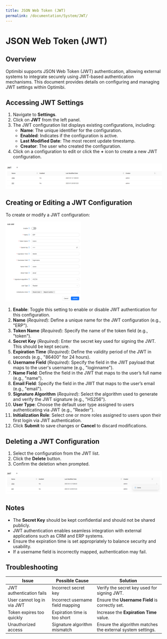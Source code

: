 ```yaml
---
title: JSON Web Token (JWT)
permalink: /documentation/System/JWT/
---
```


# JSON Web Token (JWT)

## Overview

Optimibi supports JSON Web Token (JWT) authentication, allowing external systems to integrate securely using JWT-based authentication mechanisms. This document provides details on configuring and managing JWT settings within Optimibi.

## Accessing JWT Settings

1. Navigate to **Settings**.
2. Click on **JWT** from the left panel.
3. The JWT configuration list displays existing configurations, including:
   - **Name**: The unique identifier for the configuration.
   - **Enabled**: Indicates if the configuration is active.
   - **Last Modified Date**: The most recent update timestamp.
   - **Creator**: The user who created the configuration.
4. Click on a configuration to edit or click the **+** icon to create a new JWT configuration.

<div align="left"><img src="./images/image-20250312150518212.png"  /></div>

## Creating or Editing a JWT Configuration

To create or modify a JWT configuration:

<div align="left"><img src="./images/image-20250312150559667.png" width="48%" /></div>

1. **Enable**: Toggle this setting to enable or disable JWT authentication for this configuration.
2. **Name** (*Required*): Define a unique name for the JWT configuration (e.g., "ERP").
3. **Token Name** (*Required*): Specify the name of the token field (e.g., "token").
4. **Secret Key** (*Required*): Enter the secret key used for signing the JWT. This should be kept secure.
5. **Expiration Time** (*Required*): Define the validity period of the JWT in seconds (e.g., "86400" for 24 hours).
6. **Username Field** (*Required*): Specify the field in the JWT payload that maps to the user's username (e.g., "loginname").
7. **Name Field**: Define the field in the JWT that maps to the user’s full name (e.g., "name").
8. **Email Field**: Specify the field in the JWT that maps to the user’s email (e.g., "email").
9. **Signature Algorithm** (*Required*): Select the algorithm used to generate and verify the JWT signature (e.g., "HS256").
10. **User Type**: Choose the default user type assigned to users authenticating via JWT (e.g., "Reader").
11. **Initialization Role**: Select one or more roles assigned to users upon their first login via JWT authentication.
12. Click **Submit** to save changes or **Cancel** to discard modifications.

## Deleting a JWT Configuration

1. Select the configuration from the JWT list.
2. Click the **Delete** button.
3. Confirm the deletion when prompted.

<div align="left"><img src="./images/image-20250312150643595.png" /></div>

## Notes

- The **Secret Key** should be kept confidential and should not be shared publicly.
- JWT authentication enables seamless integration with external applications such as CRM and ERP systems.
- Ensure the expiration time is set appropriately to balance security and usability.
- If a username field is incorrectly mapped, authentication may fail.

## Troubleshooting

| Issue                      | Possible Cause                   | Solution                                                   |
| -------------------------- | -------------------------------- | ---------------------------------------------------------- |
| JWT authentication fails   | Incorrect secret key             | Verify the secret key used for signing JWT.                |
| User cannot log in via JWT | Incorrect username field mapping | Ensure the **Username Field** is correctly set.            |
| Token expires too quickly  | Expiration time is too short     | Increase the **Expiration Time** value.                    |
| Unauthorized access        | Signature algorithm mismatch     | Ensure the algorithm matches the external system settings. |